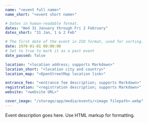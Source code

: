 ```yaml
---
name: "<event full name>"
name_short: "<event short name>"

# Dates in human-readable format.
dates: "Wed 31 January through Fri 2 February"
dates_short: "31 Jan, 1 & 2 Feb"

# The first date of the event in ISO format, used for sorting.
date: 1970-01-01 00:00:00
# Set to true to mark it as a past event
date_passed: false

location: "<location address; supports Markdown>"
location_short: "<location city and country>"
location_map: "<OpenStreetMap location link>"

entrance_fee: "<entrance fee description; supports Markdown>"
registration: "<registration description; supports Markdown>"
website: "<website URL>"

cover_image: "/storage/app/media/events/<image filepath>.webp"
---
```


Event description goes here. Use HTML markup for formatting.
